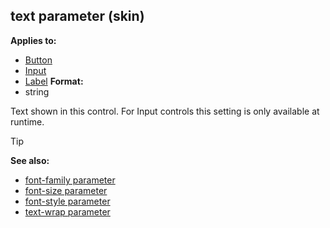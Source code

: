 ## text parameter (skin)


**Applies to:**
+   [Button](/ref/skin/control/button.md) 
+   [Input](/ref/skin/control/input.md) 
+   [Label](/ref/skin/control/label.md) 
**Format:**
+   string


Text shown in this control. For Input controls this setting is
only available at runtime.

> [!TIP] 
> **See also:**
> +   [font-family parameter](/ref/skin/param/font-family.md) 
> +   [font-size parameter](/ref/skin/param/font-size.md) 
> +   [font-style parameter](/ref/skin/param/font-style.md) 
> +   [text-wrap parameter](/ref/skin/param/text-wrap.md) 